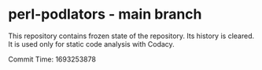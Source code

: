 # perl-podlators - main branch

This repository contains frozen state of the repository.
Its history is cleared. It is used only for static code
analysis with Codacy.

Commit Time: 1693253878